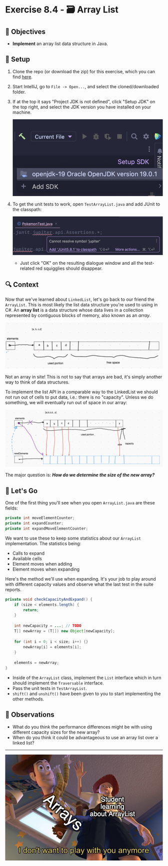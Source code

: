 # Exercise 8.4 - 🗃️ Array List

## 🎯 Objectives

- **Implement** an array list data structure in Java.

## 🔨 Setup

1. Clone the repo (or download the zip) for this exercise, which you can find [here](https://github.com/JAC-CS-Programming-4-W23/E8.4-Array-List).
2. Start IntelliJ, go to `File -> Open...`, and select the cloned/downloaded folder.
3. If at the top it says "Project JDK is not defined", click "Setup JDK" on the top right, and select the JDK version you have installed on your machine.

   ![Setup JDK](./images/Setup-JDK.png)

4. To get the unit tests to work, open `TestArrayList.java` and add JUnit to the classpath:

   ![Setup Tests](./images/Setup-Tests.png)

   - Just click "OK" on the resulting dialogue window and all the test-related red squigglies should disappear.

## 🔍 Context

Now that we've learned about `LinkedList`, let's go back to our friend the `ArrayList`. This is most likely the list data structure you're used to using in C#. An **array list** is a data structure whose data lives in a collection represented by contiguous blocks of memory, also known as an _array_.

![Array List](./images/Array-List-1.png)

Not an array in site! This is not to say that arrays are bad, it's simply another way to think of data structures.

To implement the list API in a comparable way to the LinkedList we should not run out of cells to put data, i.e.: there is no "capacity". Unless we do something, we will eventually run out of space in our array:

![Array List 2](./images/Array-List-2.png)

The major question is: _**How do we determine the size of the new array?**_

## 🚦 Let's Go

One of the first thing you'll see when you open `ArrayList.java` are these fields:

```java
private int moveElementCounter;
private int expandCounter;
private int expandMoveElementCounter;
```

We want to use these to keep some statistics about our `ArrayList` implementation. The statistics being:

- Calls to expand
- Available cells
- Element moves when adding
- Element moves when expanding

Here's the method we'll use when expanding. It's your job to play around with different capacity values and observe what the last test in the suite reports.

```java
private void checkCapacityAndExpand() {
    if (size < elements.length) {
        return;
    }

    int newCapacity = ...; // TODO
    T[] newArray = (T[]) new Object[newCapacity];

    for (int i = 0; i < size; i++) {}
        newArray[i] = elements[i];
    }

    elements = newArray;
}
```

- Inside of the `ArrayList` class, implement the `List` interface which in turn should implement the `Traversable` interface.
- Pass the unit tests in `TestArrayList`.
- `shift()` and `unshift()` have been given to you to start implementing the other methods.

## 🔬 Observations

- What do you think the performance differences might be with using different capacity sizes for the new array?
- When do you think it could be advantageous to use an array list over a linked list?

---

![Comic](./images/Comic.png)
